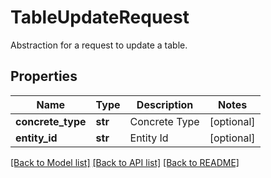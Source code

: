# TableUpdateRequest

Abstraction for a request to update a table.
## Properties
Name | Type | Description | Notes
------------ | ------------- | ------------- | -------------
**concrete_type** | **str** | Concrete Type | [optional] 
**entity_id** | **str** | Entity Id | [optional] 

[[Back to Model list]](../README.md#documentation-for-models) [[Back to API list]](../README.md#documentation-for-api-endpoints) [[Back to README]](../README.md)


